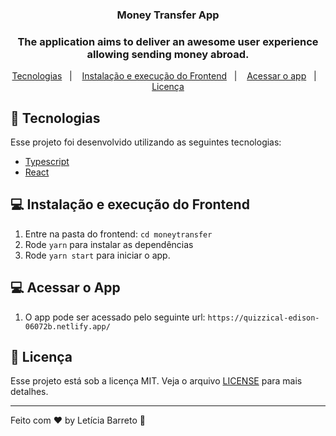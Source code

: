 <h3 align="center">
  Money Transfer App
</h3>

<h3 align="center">
  The application aims to deliver an awesome user experience allowing sending money abroad.
</h3>

<p align="center">
  <a href="#rocket-tecnologias">Tecnologias</a>&nbsp;&nbsp;&nbsp;|&nbsp;&nbsp;&nbsp;
  <a href="#-instalação-e-execução-do-frontend">Instalação e execução do Frontend</a>&nbsp;&nbsp;&nbsp;|&nbsp;&nbsp;&nbsp;
  <a href="#-acessar-o-app">Acessar o app</a>&nbsp;&nbsp;&nbsp;|&nbsp;&nbsp;&nbsp;
  <a href="#memo-licença">Licença</a>
</p>

## :rocket: Tecnologias

Esse projeto foi desenvolvido utilizando as seguintes tecnologias: 

<ul>
  <li>
    <a href="https://www.typescriptlang.org/"> Typescript </a>
  </li>
  <li>
    <a href="https://reactjs.org/">React</a>
  </li>
</ul>

## 💻 Instalação e execução do Frontend

1. Entre na pasta do frontend: ```cd moneytransfer```
2. Rode ```yarn``` para instalar as dependências
3. Rode ```yarn start``` para iniciar o app.

## 💻 Acessar o App

1. O app pode ser acessado pelo seguinte url: ```https://quizzical-edison-06072b.netlify.app/```


## :memo: Licença

Esse projeto está sob a licença MIT. Veja o arquivo [LICENSE](LICENSE) para mais detalhes.

---

Feito com ♥ by Letícia Barreto :wave:

